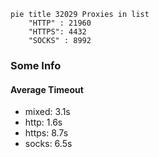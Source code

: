 
```mermaid
pie title 32029 Proxies in list
    "HTTP" : 21960
    "HTTPS": 4432
    "SOCKS" : 8992
```

### Some Info
#### Average Timeout

- mixed: 3.1s
- http: 1.6s
- https: 8.7s
- socks: 6.5s